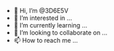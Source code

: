 - 👋 Hi, I’m @3D6E5V
- 👀 I’m interested in ...
- 🌱 I’m currently learning ...
- 💞️ I’m looking to collaborate on ...
- 📫 How to reach me ...

<!---
3D6E5V/3D6E5V is a ✨ special ✨ repository because its `README.md` (this file) appears on your GitHub profile.
You can click the Preview link to take a look at your changes.
--->
